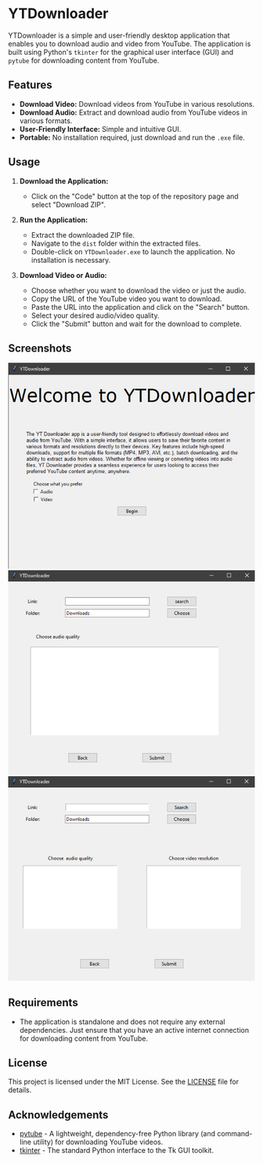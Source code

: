 # YTDownloader

YTDownloader is a simple and user-friendly desktop application that enables you to download audio and video from YouTube. The application is built using Python's `tkinter` for the graphical user interface (GUI) and `pytube` for downloading content from YouTube.

## Features

- **Download Video:** Download videos from YouTube in various resolutions.
- **Download Audio:** Extract and download audio from YouTube videos in various formats.
- **User-Friendly Interface:** Simple and intuitive GUI.
- **Portable:** No installation required, just download and run the `.exe` file.

## Usage

1. **Download the Application:**
   - Click on the "Code" button at the top of the repository page and select "Download ZIP".

2. **Run the Application:**
   - Extract the downloaded ZIP file.
   - Navigate to the `dist` folder within the extracted files.
   - Double-click on `YTDownloader.exe` to launch the application. No installation is necessary.

3. **Download Video or Audio:**
   - Choose whether you want to download the video or just the audio.
   - Copy the URL of the YouTube video you want to download.
   - Paste the URL into the application and click on the "Search" button.
   - Select your desired audio/video quality.
   - Click the "Submit" button and wait for the download to complete.

## Screenshots

![YTDownloader GUI](screenshots/YTDownloader_GUIstart.png)
![YTDownloader GUI](screenshots/YTDownloader_GUIaudio.png)
![YTDownloader GUI](screenshots/YTDownloader_GUIav.png)

## Requirements

- The application is standalone and does not require any external dependencies. Just ensure that you have an active internet connection for downloading content from YouTube.

## License

This project is licensed under the MIT License. See the [LICENSE](LICENSE) file for details.

## Acknowledgements

- [pytube](https://pytube.io/) - A lightweight, dependency-free Python library (and command-line utility) for downloading YouTube videos.
- [tkinter](https://docs.python.org/3/library/tkinter.html) - The standard Python interface to the Tk GUI toolkit.
